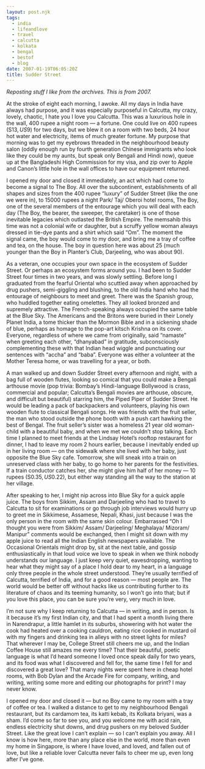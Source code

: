 ```yaml
---
layout: post.njk
tags:
  - india
  - lifeandlove
  - travel
  - calcutta
  - kolkata
  - bengal
  - bestof
  - blog
date: 2007-01-19T06:05:20Z
title: Sudder Street
---
```


_Reposting stuff I like from the archives. This is from 2007._

At the stroke of eight each morning, I awoke. All my days in India have always had purpose, and it was especially purposeful in Calcutta, my crazy, lovely, chaotic, I hate you I love you Calcutta. This was a luxurious hole in the wall, 400 rupee a night room — a fortune. One could live on 400 rupees (S$13, US$9) for two days, but we blew it on a room with two beds, 24 hour hot water and electricity, items of much greater fortune. My purpose that morning was to get my eyebrows threaded in the neighbourhood beauty salon (oddly enough run by fourth generation Chinese immigrants who look like they could be my aunts, but speak only Bengali and Hindi now), queue up at the Bangladeshi High Commission for my visa, and zip over to Apple and Canon’s little hole in the wall offices to have our equipment returned.

I opened my door and closed it immediately, an act which had come to become a signal to The Boy. All over the subcontinent, establishments of all shapes and sizes from the 400 rupee “luxury” of Sudder Street (like the one we were in), to 15000 rupees a night Park/ Taj/ Oberoi hotel rooms, The Boy, one of the several members of the entourage which you will deal with each day (The Boy, the bearer, the sweeper, the caretaker) is one of those inevitable legacies which outlasted the British Empire. The memsahib this time was not a colonial wife or daughter, but a scruffy yellow woman always dressed in tie-dye pants and a shirt which said “Om”. The moment the signal came, the boy would come to my door, and bring me a tray of coffee and tea, on the house. The boy in question here was about 25 (much younger than the Boy in Planter’s Club, Darjeeling, who was about 90).

As a veteran, one occupies your own space in the ecosystem of Sudder Street. Or perhaps an ecosystem forms around you. I had been to Sudder Street four times in two years, and was slowly settling. Before long I graduated from the fearful Oriental who scuttled away when approached by drug pushers, semi-giggling and blushing, to the old India hand who had the entourage of neighbours to meet and greet. There was the Spanish group, who huddled together eating omelettes. They all looked bronzed and supremely attractive. The French-speaking always occupied the same table at the Blue Sky. The Americans and the Britons were buried in their Lonely Planet India, a tome thicker than the Mormon Bible and in a sickening shade of blue, perhaps as homage to the pop-art kitsch Krishna on its cover. Everyone, regardless of where we came from originally, said “namaste” when greeting each other, “dhanyabad” in gratitude, subconsciously complementing these with that Indian head wiggle and punctuating our sentences with “accha” and “baba”. Everyone was either a volunteer at the Mother Teresa home, or was travelling for a year, or both.

A man walked up and down Sudder Street every afternoon and night, with a bag full of wooden flutes, looking so comical that you could make a Bengali arthouse movie (pop trivia: Bombay’s Hindi-language Bollywood is crass, commercial and popular; Calcutta’s Bengali movies are arthouse, obscure, and difficult but beautiful) starring him, the Piped Piper of Sudder Street. He would be leading a pack of backpackers and volunteers, playing his own wooden flute to classical Bengali songs. He was friends with the fruit seller, the man who stood outside the phone booth with a push cart hawking the best of Bengal. The fruit seller’s sister was a homeless 21 year old woman-child with a beautiful baby, and when we met we couldn’t stop talking. Each time I planned to meet friends at the Lindsay Hotel’s rooftop restaurant for dinner, I had to leave my room 2 hours earlier, because I inevitably ended up in her living room — on the sidewalk where she lived with her baby, just opposite the Blue Sky cafe. Tomorrow, she will sneak into a train on unreserved class with her baby, to go home to her parents for the festivities. If a train conductor catches her, she might give him half of her money — 10 rupees (S$0.35, US$0.22), but either way standing all the way to the station at her village.

After speaking to her, I might nip across into Blue Sky for a quick apple juice. The boys from Sikkim, Assam and Darjeeling who had to travel to Calcutta to sit for examinations or go through job interviews would hurry up to greet me in Sikkimese, Assamese, Nepali, Khasi, just because I was the only person in the room with the same skin colour. Embarrassed “Oh I thought you were from Sikkim/ Assam/ Darjeeling/ Meghalaya/ Mizoram/ Manipur” comments would be exchanged, then I might sit down with my apple juice to read all the Indian English newspapers available. The Occasional Orientals might drop by, sit at the next table, and gossip enthusiastically in that loud voice we love to speak in when we think nobody understands our language. I just keep very quiet, eavesdropping, wanting to hear what they might say of a place I hold dear to my heart, in a language only three people in the whole street understood. They’re usually terrified of Calcutta, terrified of India, and for a good reason — most people are. The world would be better off without hacks like us contributing further to its literature of chaos and its teeming humanity, so I won’t go into that; but if you love this place, you can be sure you’re very, very much in love.

I’m not sure why I keep returning to Calcutta — in writing, and in person. Is it because it’s my first Indian city, and that I had spent a month living there in Narendrapur, a little hamlet in its suburbs, showering with hot water the cook had heated over a cooking cauldron, eating rice cooked in mustard oil with my fingers and drinking tea in alleys with no street lights for miles? That wherever I may be, College Street still cheers me up, and the Indian Coffee House still amazes me every time? That their beautiful, poetic language is what I’d heard someone I loved once speak daily for two years, and its food was what I discovered and fell for, the same time I fell for and discovered a great love? That many nights were spent here in cheap hotel rooms, with Bob Dylan and the Arcade Fire for company, writing, and writing, writing some more and editing our photographs for print? I may never know.

I opened my door and closed it — but no Boy came to my room with a tray of coffee or tea. I walked a distance to get to my neighbourhood Bengali restaurant, but its cardamom tea, its katti kebab, its Kolkata briyani, was a sham. I’d come so far to see you, and you welcome me with acid rain, endless electricity shut downs, and drug pushers on my beloved Sudder Street. Like the great love I can’t explain — so I can’t explain you away. All I know is how here, more than any place else in the world, more than even my home in Singapore, is where I have loved, and loved, and fallen out of love, but like a reliable lover Calcutta never fails to cheer me up, even long after I’ve gone.
